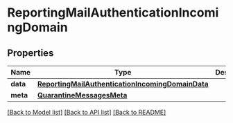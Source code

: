 # ReportingMailAuthenticationIncomingDomain

## Properties
Name | Type | Description | Notes
------------ | ------------- | ------------- | -------------
**data** | [**ReportingMailAuthenticationIncomingDomainData**](ReportingMailAuthenticationIncomingDomainData.md) |  | [optional] 
**meta** | [**QuarantineMessagesMeta**](QuarantineMessagesMeta.md) |  | [optional] 

[[Back to Model list]](../README.md#documentation-for-models) [[Back to API list]](../README.md#documentation-for-api-endpoints) [[Back to README]](../README.md)

